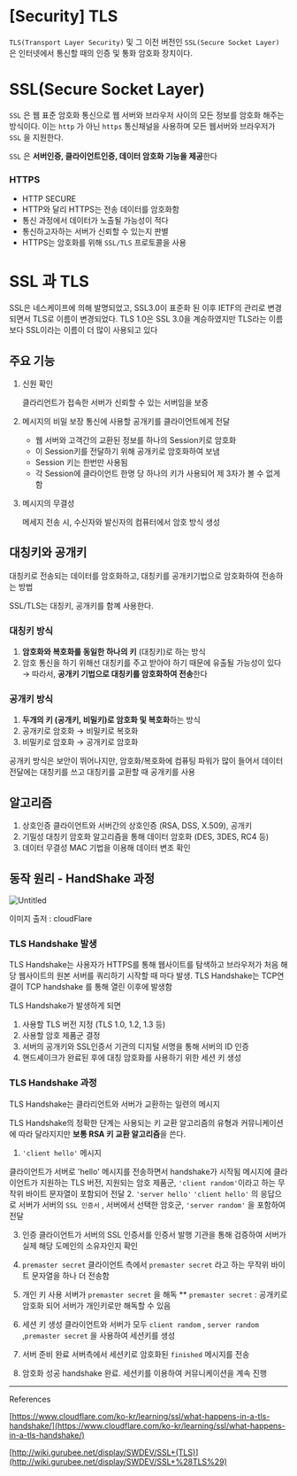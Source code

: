 # [Security] TLS

`TLS(Transport Layer Security)` 및 그 이전 버전인 `SSL(Secure Socket Layer)` 은 인터넷에서 통신할 때의 인증 및 통화 암호화 장치이다.

# SSL(Secure Socket Layer)

`SSL` 은 웹 표준 암호화 통신으로 웹 서버와 브라우저 사이의 모든 정보를 암호화 해주는 방식이다. 이는 `http` 가 아닌 `https` 통신채널을 사용하며 모든 웹서버와 브라우저가 `SSL` 을 지원한다.

`SSL` 은 **서버인증, 클라이언트인증, 데이터 암호화 기능을 제공**한다

### HTTPS

- HTTP SECURE
- HTTP와 달리 HTTPS는 전송 데이터를 암호화함
- 통신 과정에서 데이터가 노출될 가능성이 적다
- 통신하고자하는 서버가 신뢰할 수 있는지 판별
- HTTPS는 암호화를 위해 `SSL/TLS` 프로토콜을 사용

# SSL 과 TLS

SSL은 네스케이프에 의해 발명되었고, SSL3.0이 표준화 된 이후 IETF의 관리로 변경되면서 TLS로 이름이 변경되었다. TLS 1.0은 SSL 3.0을 계승하였지만 TLS라는 이름보다 SSL이라는 이름이 더 많이 사용되고 있다

## 주요 기능

1. 신원 확인
    
    클라리언트가 접속한 서버가 신뢰할 수 있는 서버임을 보증
    
2. 메시지의 비밀 보장
통신에 사용할 공개키를 클라이언트에게 전달
    - 웹 서버와 고객간의 교환된 정보를 하나의 Session키로 암호화
    - 이 Session키를 전달하기 위해 공개키로 암호화하여 보냄
    - Session 키는 한번만 사용됨
    - 각 Session에 클라이언트 한명 당 하나의 키가 사용되어 제 3자가 볼 수 없게 함
3. 메시지의 무결성
    
    메세지 전송 시, 수신자와 발신자의 컴퓨터에서 암호 방식 생성
    

## 대칭키와 공개키

대칭키로 전송되는 데이터를 암호화하고, 대칭키를 공개키기법으로 암호화하여 전송하는 방법

SSL/TLS는 대칭키, 공개키를 함꼐 사용한다.

### 대칭키 방식

1. **암호화와 복호화를 동일한 하나의 키** (대칭키)로 하는 방식
2. 암호 통신을 하기 위해선 대칭키를 주고 받아야 하기 때문에 유출될 가능성이 있다 
→ 따라서, **공개키 기법으로 대칭키를 암호화하여 전송**한다

### 공개키  방식

1. **두개의 키 (공개키, 비밀키)로 암호화 및 복호화**하는 방식
2. 공개키로 암호화 → 비밀키로 복호화
3. 비밀키로 암호화 → 공개키로 암호화

공개키 방식은 보안이 뛰어나지만, 암호화/복호화에 컴퓨팅 파워가 많이 들어서 데이터 전달에는 대칭키를 쓰고 대칭키를 교환할 때 공개키를 사용

## 알고리즘

1. 상호인증
클라이언트와 서버간의 상호인증 (RSA, DSS, X.509), 공개키
2. 기밀성
대칭키 암호화 알고리즘을 통해 데이터 암호화 (DES, 3DES, RC4 등)
3. 데이터 무결성
MAC 기법을 이용해 데이터 변조 확인

## 동작 원리 - HandShake 과정

![Untitled](https://s3-us-west-2.amazonaws.com/secure.notion-static.com/e59362f5-1f2a-451b-9efa-f037124c3519/Untitled.png)

이미지 출저 : cloudFlare

### TLS Handshake 발생

TLS Handshake는 사용자가 HTTPS를 통해 웹사이트를 탐색하고 브라우저가 처음 해당 웹사이트의 원본 서버를 쿼리하기 시작할 때 마다 발생. TLS Handshake는 TCP연결이 TCP handshake 를 통해 열린 이후에 발생함

TLS Handshake가 발생하게 되면

1. 사용할 TLS 버전 지정 (TLS 1.0, 1.2, 1.3 등)
2. 사용할 암호 제품군 결정
3. 서버의 공개키와 SSL인증서 기관의 디지털 서명을 통해 서버의 ID 인증
4. 핸드셰이크가 완료된 후에 대칭 암호화를 사용하기 위한 세션 키 생성

### TLS Handshake 과정

TLS Handshake는 클라리언트와 서버가 교환하는 일련의 메시지

TLS Handshake의 정확한 단계는 사용되는 키 교환 알고리즘의 유형과 커뮤니케이션에 따라 달라지지만 **보통 RSA 키 교환 알고리즘**을 쓴다.

1. `'client hello'` 메시지 

클라이언트가 서버로 'hello' 메시지를 전송하면서 handshake가 시작됨
메시지에 클라이언트가 지원하는 TLS 버전, 지원되는 암호 제품군, `'client random'`이라고 하는 무작위 바이트 문자열이 포함되어 전달
2. `'server hello'`
`'client hello'` 의 응답으로 서버가 서버의 `SSL 인증서` , 서버에서 선택한 암호군, `'server random'` 을 포함하여 전달

3. 인증
클라이언트가 서버의 SSL 인증서를 인증서 발행 기관을 통해 검증하여 서버가 실제 해당 도메인의 소유자인지 확인

4. `premaster secret`
클라이언트 측에서 `premaster secret` 라고 하는 무작위 바이트 문자열을 하나 더 전송함

5. 개인 키 사용
서버가 `premaster secret` 을 해독
** `premaster secret` : 공개키로 암호화 되어 서버가 개인키로만 해독할 수 있음

6. 세션 키 생성
클라이언트와 서버가 모두 `client random` , `server random` ,`premaster secret`  을 사용하여 세션키를 생성

7. 서버 준비 완료
서버측에서 세션키로 암호화된 `finished` 메시지를 전송

8. 암호화 성공
handshake 완료. 세션키를 이용하여 커뮤니케이션을 계속 진행

---

References

[https://www.cloudflare.com/ko-kr/learning/ssl/what-happens-in-a-tls-handshake/](https://www.cloudflare.com/ko-kr/learning/ssl/what-happens-in-a-tls-handshake/)

[http://wiki.gurubee.net/display/SWDEV/SSL+(TLS)](http://wiki.gurubee.net/display/SWDEV/SSL+%28TLS%29)
